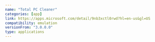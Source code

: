 ```yaml
---
name: "Total PC Cleaner"
categories: [app]
link: https://apps.microsoft.com/detail/9nb3xctl0rwd?hl=en-us&gl=US
compatibility: emulation
versionFrom: "3.0.0.0"
type: applications
---
```


